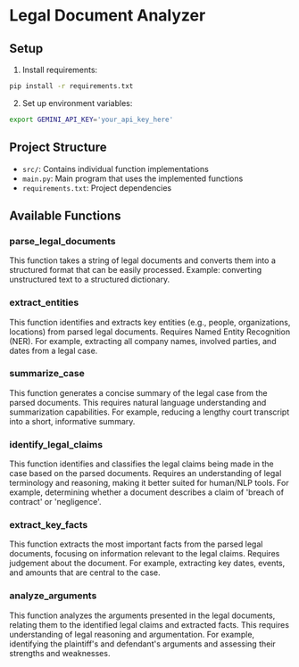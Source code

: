 # Legal Document Analyzer

## Setup

1. Install requirements:
```bash
pip install -r requirements.txt
```

2. Set up environment variables:
```bash
export GEMINI_API_KEY='your_api_key_here'
```

## Project Structure

- `src/`: Contains individual function implementations
- `main.py`: Main program that uses the implemented functions
- `requirements.txt`: Project dependencies

## Available Functions

### parse_legal_documents
This function takes a string of legal documents and converts them into a structured format that can be easily processed. Example: converting unstructured text to a structured dictionary.

### extract_entities
This function identifies and extracts key entities (e.g., people, organizations, locations) from parsed legal documents. Requires Named Entity Recognition (NER). For example, extracting all company names, involved parties, and dates from a legal case.

### summarize_case
This function generates a concise summary of the legal case from the parsed documents. This requires natural language understanding and summarization capabilities. For example, reducing a lengthy court transcript into a short, informative summary.

### identify_legal_claims
This function identifies and classifies the legal claims being made in the case based on the parsed documents. Requires an understanding of legal terminology and reasoning, making it better suited for human/NLP tools. For example, determining whether a document describes a claim of 'breach of contract' or 'negligence'.

### extract_key_facts
This function extracts the most important facts from the parsed legal documents, focusing on information relevant to the legal claims. Requires judgement about the document. For example, extracting key dates, events, and amounts that are central to the case.

### analyze_arguments
This function analyzes the arguments presented in the legal documents, relating them to the identified legal claims and extracted facts. This requires understanding of legal reasoning and argumentation. For example, identifying the plaintiff's and defendant's arguments and assessing their strengths and weaknesses.

